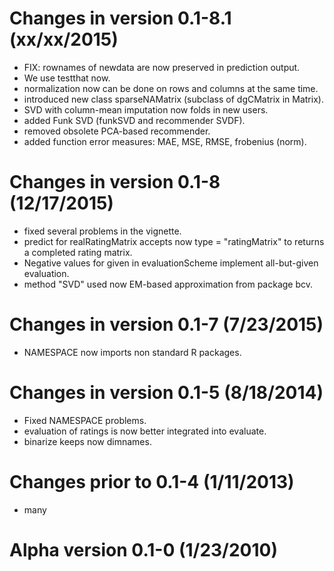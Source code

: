 # Changes in version 0.1-8.1 (xx/xx/2015)

* FIX: rownames of newdata are now preserved in prediction output.
* We use testthat now.
* normalization now can be done on rows and columns at the same time.
* introduced new class sparseNAMatrix (subclass of dgCMatrix in Matrix).
* SVD with column-mean imputation now folds in new users.
* added Funk SVD (funkSVD and recommender SVDF).
* removed obsolete PCA-based recommender.
* added function error measures: MAE, MSE, RMSE, frobenius (norm). 

# Changes in version 0.1-8 (12/17/2015)

* fixed several problems in the vignette.
* predict for realRatingMatrix accepts now type = "ratingMatrix" to returns
  a completed rating matrix.
* Negative values for given in evaluationScheme implement all-but-given 
  evaluation.
* method "SVD" used now EM-based approximation from package bcv.

# Changes in version 0.1-7 (7/23/2015)

* NAMESPACE now imports non standard R packages.

# Changes in version 0.1-5 (8/18/2014)

* Fixed NAMESPACE problems.
* evaluation of ratings is now better integrated into evaluate.
* binarize keeps now dimnames.

# Changes prior to 0.1-4 (1/11/2013)

* many

# Alpha version 0.1-0 (1/23/2010)
